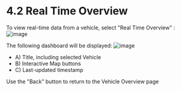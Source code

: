 # 4.2 Real Time Overview

To view real-time data from a vehicle, select "Real Time Overview" : 
![image](https://user-images.githubusercontent.com/112486258/212980889-6d9852a9-11e1-400d-aa1f-733c4ec15d61.png)

The following dashboard will be displayed:
![image](https://user-images.githubusercontent.com/112486258/212980605-b583dfdf-f646-476e-b4f8-afb3237bfcf8.png)

- A) Title, including selected Vehicle
- B) Interactive Map buttons
- C) Last-updated timestamp

Use the "Back" button to return to the Vehicle Overview page
